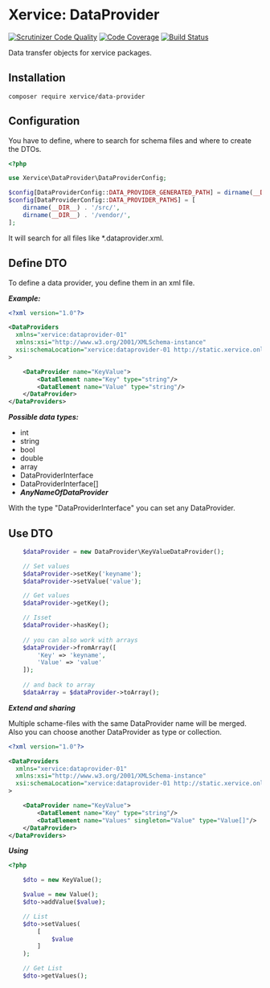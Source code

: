 Xervice: DataProvider
====

[![Scrutinizer Code Quality](https://scrutinizer-ci.com/g/xervice/data-provider/badges/quality-score.png?b=master)](https://scrutinizer-ci.com/g/xervice/data-provider/?branch=master)
[![Code Coverage](https://scrutinizer-ci.com/g/xervice/data-provider/badges/coverage.png?b=master)](https://scrutinizer-ci.com/g/xervice/data-provider/?branch=master)
[![Build Status](https://travis-ci.org/xervice/data-provider.svg?branch=master)](https://travis-ci.org/xervice/data-provider)


Data transfer objects for xervice packages.

Installation
------------------
```
composer require xervice/data-provider
```

Configuration
-------------------
You have to define, where to search for schema files and where to create the DTOs.
```php
<?php

use Xervice\DataProvider\DataProviderConfig;

$config[DataProviderConfig::DATA_PROVIDER_GENERATED_PATH] = dirname(__DIR__) . '/src/Generated';
$config[DataProviderConfig::DATA_PROVIDER_PATHS] = [
    dirname(__DIR__) . '/src/',
    dirname(__DIR__) . '/vendor/',
];
```

It will search for all files like *.dataprovider.xml.


Define DTO
-------------------
To define a data provider, you define them in an xml file.

***Example:***
```xml
<?xml version="1.0"?>

<DataProviders
  xmlns="xervice:dataprovider-01"
  xmlns:xsi="http://www.w3.org/2001/XMLSchema-instance"
  xsi:schemaLocation="xervice:dataprovider-01 http://static.xervice.online/schema/dataprovider.schema.xsd"
>

    <DataProvider name="KeyValue">
        <DataElement name="Key" type="string"/>
        <DataElement name="Value" type="string"/>
    </DataProvider>
</DataProviders>
```

***Possible data types:***
* int
* string
* bool
* double
* array
* DataProviderInterface
* DataProviderInterface[]
* ___AnyNameOfDataProvider___

With the type "DataProviderInterface" you can set any DataProvider.


Use DTO
--------

```php
    $dataProvider = new DataProvider\KeyValueDataProvider();

    // Set values
    $dataProvider->setKey('keyname');
    $dataProvider->setValue('value');

    // Get values
    $dataProvider->getKey();

    // Isset
    $dataProvider->hasKey();
    
    // you can also work with arrays
    $dataProvider->fromArray([
        'Key' => 'keyname',
        'Value' => 'value'
    ]);
    
    // and back to array
    $dataArray = $dataProvider->toArray();


```

***Extend and sharing***

Multiple schame-files with the same DataProvider name will be merged. Also you can choose another DataProvider as type or collection.

```xml
<?xml version="1.0"?>

<DataProviders
  xmlns="xervice:dataprovider-01"
  xmlns:xsi="http://www.w3.org/2001/XMLSchema-instance"
  xsi:schemaLocation="xervice:dataprovider-01 http://static.xervice.online/schema/dataprovider.schema.xsd"
>

    <DataProvider name="KeyValue">
        <DataElement name="Key" type="string"/>
        <DataElement name="Values" singleton="Value" type="Value[]"/>
    </DataProvider>
</DataProviders>
```

***Using***
```php
<?php

    $dto = new KeyValue();

    $value = new Value();
    $dto->addValue($value);

    // List
    $dto->setValues(
        [
            $value
        ]
    );

    // Get List
    $dto->getValues();
```